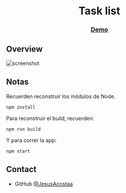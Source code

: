 <h1 align="center">Task list</h1>

<div align="center">
  <h3>
    <a href="https://tcar10s.github.io/todo-list-js/">
      Demo
    </a>
  </h3>
</div>

## Overview

![screenshot](https://raw.githubusercontent.com/TCar10s/todo-list-js/main/src/assets/todo-list.jpeg)


## Notas

Recuerden reconstruir los módulos de Node.

```
npm install
```

Para reconstruir el build, recuerden:

```
npm run build
```
Y para correr la app:

```
npm start
```

## Contact

- GitHub [@JesusAcostaa](https://github.com/JesusAcostaa)



